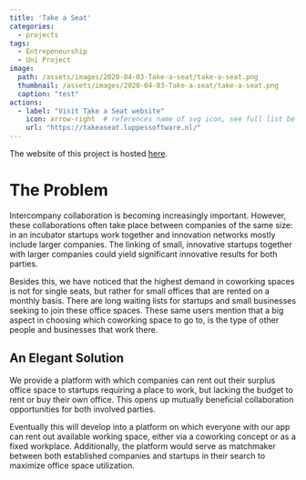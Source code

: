 ```yaml
---
title: 'Take a Seat'
categories:
  - projects
tags:
  - Entrepeneurship
  - Uni Project
image: 
  path: /assets/images/2020-04-03-Take-a-seat/take-a-seat.png
  thumbnail: /assets/images/2020-04-03-Take-a-seat/take-a-seat.png
  caption: "test"
actions:
  - label: "Visit Take a Seat website"
    icon: arrow-right  # references name of svg icon, see full list below
    url: "https://takeaseat.luppessoftware.nl/"
---
```


The website of this project is hosted [here](https://takeaseat.luppessoftware.nl/).

# The Problem
Intercompany collaboration is becoming increasingly important. However, these collaborations often take place between companies of the same size: in an incubator startups work together and innovation networks mostly include larger companies. The linking of small, innovative startups together with larger companies could yield significant innovative results for both parties.

Besides this, we have noticed that the highest demand in coworking spaces is not for single seats, but rather for small offices that are rented on a monthly basis. There are long waiting lists for startups and small businesses seeking to join these office spaces. These same users mention that a big aspect in choosing which coworking space to go to, is the type of other people and businesses that work there. 

## An Elegant Solution
We provide a platform with which companies can rent out their surplus office space to startups requiring a place to work, but lacking the budget to rent or buy their own office. This opens up mutually beneficial collaboration opportunities for both involved parties. 

Eventually this will develop into a platform on which everyone with our app can rent out available working space, either via a coworking concept or as a fixed workplace. Additionally, the platform would serve as matchmaker between both established companies and startups in their search to maximize office space utilization.

